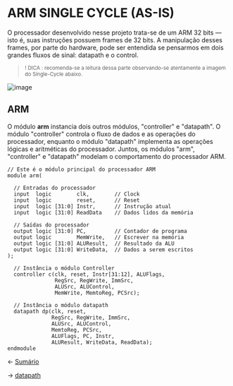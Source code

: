 # ARM SINGLE CYCLE (AS-IS)

O processador desenvolvido nesse projeto trata-se de um ARM 32 bits — isto é, suas instruções possuem frames de 32 bits. A manipulação desses frames, por parte do hardware, pode ser entendida se pensarmos em dois grandes fluxos de sinal: datapath e o control. 

> <sub>! DICA :  recomenda-se a leitura dessa parte observando-se atentamente a imagem do Single-Cycle abaixo.</sub>

![image](https://user-images.githubusercontent.com/66538880/210674620-4de346a3-292b-405a-9565-33519ffe27f7.png)

## ARM


O módulo **arm** instancia dois outros módulos, "controller" e "datapath". O módulo "controller" controla o fluxo de dados e as operações do processador, enquanto o módulo "datapath" implementa as operações lógicas e aritméticas do processador. Juntos, os módulos "arm", "controller" e "datapath" modelam o comportamento do processador ARM.

```
// Este é o módulo principal do processador ARM
module arm(
  
  // Entradas do processador
  input  logic        clk,        // Clock
  input  logic        reset,      // Reset
  input  logic [31:0] Instr,      // Instrução atual
  input  logic [31:0] ReadData    // Dados lidos da memória
  
  // Saídas do processador
  output logic [31:0] PC,         // Contador de programa
  output logic        MemWrite,   // Escrever na memória
  output logic [31:0] ALUResult,  // Resultado da ALU
  output logic [31:0] WriteData,  // Dados a serem escritos
);
  
  // Instância o módulo Controller
  controller c(clk, reset, Instr[31:12], ALUFlags, 
               RegSrc, RegWrite, ImmSrc, 
               ALUSrc, ALUControl,
               MemWrite, MemtoReg, PCSrc);
  
  // Instância o módulo datapath
  datapath dp(clk, reset, 
              RegSrc, RegWrite, ImmSrc,
              ALUSrc, ALUControl,
              MemtoReg, PCSrc,
              ALUFlags, PC, Instr,
              ALUResult, WriteData, ReadData);
endmodule
```


$\leftarrow$ [Sumário](https://github.com/Batchuka/Projeto-ARM-Single-Cycle-IFES#sum%C3%A1rio)

$\rightarrow$ [datapath](https://github.com/Batchuka/Projeto-ARM-Single-Cycle-IFES/blob/main/Documenta%C3%A7%C3%A3o/2%20%E2%80%94%20ARM%20SINGLE%20CYCLE%20AS-IS/Datapath.md#datapath)

